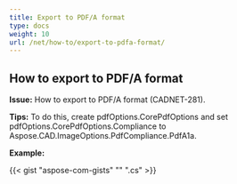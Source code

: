 ```yaml
---
title: Export to PDF/A format
type: docs
weight: 10
url: /net/how-to/export-to-pdfa-format/
---
```


## **How to export to PDF/A format**

**Issue:** How to export to PDF/A format (CADNET-281).

**Tips:** To do this, create pdfOptions.CorePdfOptions and set pdfOptions.CorePdfOptions.Compliance to Aspose.CAD.ImageOptions.PdfCompliance.PdfA1a.

**Example:**

{{< gist "aspose-com-gists" "" ".cs" >}}